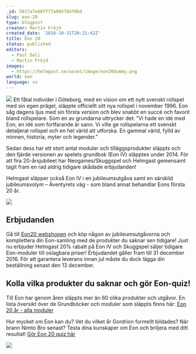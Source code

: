 ```yaml
---
_id: 5817a7e68ff77a00570df0bd
slug: eon-20
type: blogpost
creator: Martin Fröjd
created_date: '2016-10-31T20:21:42Z'
title: Eon 20
status: published
editors:
  - Paul Dali
  - Martin Fröjd
images:
  - https://helmgast.se/asset/image/eon20dummy.png
world: eon
language: sv
---
```


![](https://helmgast.se/asset/image/eon20logga.png) Ett fåtal individer i Göteborg, med en vision om ett nytt svenskt rollspel med sin egen prägel, släppte officiellt sitt nya rollspel i november 1996. Eon såg dagens ljus med sin första version och blev snabbt en succé och favorit bland rollspelare. Som en av grundarna uttrycker det: ”Vi hade en idé med Eon, en idé som fortfarande är sann. Vi ville ge rollspelarna ett svenskt detaljerat rollspel och en hel värld att utforska. En gammal värld, fylld av minnen, historia, myter och legender.”

Sedan dess har ett stort antal moduler och tilläggsprodukter släppts och den fjärde versionen av spelets grundbok (Eon IV) släpptes under 2014. För att fira 20-årsjubileet har Neogames/Skuggspel och Helmgast gemensamt tagit fram en rad aldrig tidigare skådade erbjudanden!

Helmgast släpper också Eon IV i en jubileumsutgåva samt en särskild jubileumsvolym – Äventyrets väg - som bland annat behandlar Eons första 20 år.

![](https://helmgast.se/asset/image/eon20mockups.png)

## Erbjudanden

Gå till [Eon20 webshopen](http://webshop.helmgast.se/sv/eon20) och köp någon av jubileumsutgåvorna och komplettera din Eon-samling med de produkter du saknar sen tidigare! Just nu erbjuder Helmgast 20% rabatt på Eon IV och Skuggspel säljer tidigare Eon-moduler till oslagbara priser! Erbjudandet gäller fram till 31 december 2016. För att garantera leverans innan jul måste du dock lägga din beställning senast den 13 december.

## Kolla vilka produkter du saknar och gör Eon-quiz!

Till Eon har genom åren släppts mer än 60 olika produkter och utgåvor. En lista översikt över de Grundböcker och moduler som släppts finns här: [Eon 20 år - alla moduler](https://drive.google.com/open?id=0B9Yw6zTS7mOpOThHTTloMlBNRlE)

Hur mycket om Eon kan du? Vet du vilket år Gordrion formellt bildades? När brann Nimto Bro senast? Testa dina kunskaper om Eon och briljera med ditt resultat! [Gör Eon 20 quiz här](https://quiz.tryinteract.com/#/580d226ce54c0711000dc6ca)

![](https://helmgast.se/asset/image/eon20banner.gif)

